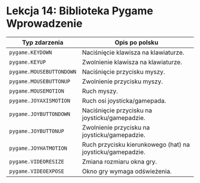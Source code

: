 # Lekcja 14: Biblioteka Pygame Wprowadzenie

| Typ zdarzenia | Opis po polsku |
|---------------|----------------|
| `pygame.KEYDOWN` | Naciśnięcie klawisza na klawiaturze. |
| `pygame.KEYUP` | Zwolnienie klawisza na klawiaturze. |
| `pygame.MOUSEBUTTONDOWN` | Naciśnięcie przycisku myszy. |
| `pygame.MOUSEBUTTONUP` | Zwolnienie przycisku myszy. |
| `pygame.MOUSEMOTION` | Ruch myszy. |
| `pygame.JOYAXISMOTION` | Ruch osi joysticka/gamepada. |
| `pygame.JOYBUTTONDOWN` | Naciśnięcie przycisku na joysticku/gamepadzie. |
| `pygame.JOYBUTTONUP` | Zwolnienie przycisku na joysticku/gamepadzie. |
| `pygame.JOYHATMOTION` | Ruch przycisku kierunkowego (hat) na joysticku/gamepadzie. |
| `pygame.VIDEORESIZE` | Zmiana rozmiaru okna gry. |
| `pygame.VIDEOEXPOSE` | Okno gry wymaga odświeżenia. |

